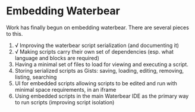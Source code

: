 # Embedding Waterbear #

Work has finally begun on embedding waterbear. There are several pieces to this.

1. √ Improving the waterbear script serialization (and documenting it)
2. √ Making scripts carry their own set of dependencies (esp. what language and blocks are required)
3. Having a minimal set of files to load for viewing and executing a script.
4. Storing serialized scripts as Gists: saving, loading, editing, removing, listing, searching
5. UI for embedded scripts allowing scripts to be edited and run with minimal space requirements, in an iframe
6. Using embedded scripts in the main Waterbear IDE as the primary way to run scripts (improving script isolation)